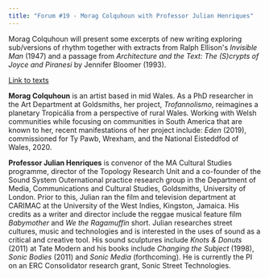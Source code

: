```yaml
---
title: "Forum #19 - Morag Colquhoun with Professor Julian Henriques"
---
```


Morag Colquhoun will present some excerpts of new writing exploring sub/versions of rhythm together with extracts from Ralph Ellison's *Invisible Man* (1947) and a passage from *Architecture and the Text: The (S)crypts of Joyce and Piranesi* by Jennifer Bloomer (1993).

[Link to texts](https://www.dropbox.com/sh/9rnm6dfhgoijahy/AABW3EdWM3yJsyJflyDoFJR_a?dl=0)

**Morag Colquhoun** is an artist based in mid Wales. As a PhD researcher in the Art Department at Goldsmiths, her project, *Trofannolismo*, reimagines a planetary Tropicália from a perspective of rural Wales. Working with Welsh communities while focusing on communities in South America that are known to her, recent manifestations of her project include: *Eden* (2019), commissioned for Ty Pawb, Wrexham, and the National Eisteddfod of Wales, 2020.

**Professor Julian Henriques** is convenor of the MA Cultural Studies programme, director of the Topology Research Unit and a co-founder of the Sound System Outernational practice research group in the Department of Media, Communications and Cultural Studies, Goldsmiths, University of London. Prior to this, Julian ran the film and television department at CARIMAC at the University of the West Indies, Kingston, Jamaica. His credits as a writer and director include the reggae musical feature film *Babymother* and *We the Ragamuffin* short. Julian researches street cultures, music and technologies and is interested in the uses of sound as a critical and creative tool. His sound sculptures include *Knots & Donuts* (2011) at Tate Modern and his books include *Changing the Subject* (1998), *Sonic Bodies* (2011) and *Sonic Media* (forthcoming). He is currently the PI on an ERC Consolidator research grant, Sonic Street Technologies.